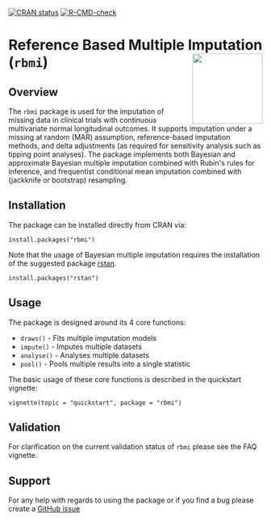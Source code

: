 <!-- badges: start -->
[![CRAN
status](https://www.r-pkg.org/badges/version/rbmi)](https://cran.r-project.org/package=rbmi)
[![R-CMD-check](https://github.com/insightsengineering/rbmi/actions/workflows/on_push.yaml/badge.svg?branch=main)](https://github.com/insightsengineering/rbmi/actions/workflows/on_push.yaml)
<!-- badges: end -->

# Reference Based Multiple Imputation (`rbmi`) <a href='https://insightsengineering.github.io/rbmi/'><img src="man/figures/logo.png" align="right" height="139" style="max-width: 100%; max-height: 139px;"/></a  >


## Overview

The `rbmi` package is used for the imputation of missing data in clinical trials with continuous multivariate normal longitudinal outcomes. 
It supports imputation under a missing at random (MAR) assumption, reference-based imputation methods, 
and delta adjustments (as required for sensitivity analysis such as tipping point analyses). The package implements both Bayesian and 
approximate Bayesian multiple imputation combined with Rubin's rules for inference, and frequentist conditional mean imputation combined with 
(jackknife or bootstrap) resampling. 

## Installation

The package can be installed directly from CRAN via:

```
install.packages("rbmi")
```

Note that the usage of Bayesian multiple imputation requires the installation of the suggested 
package [rstan](https://CRAN.R-project.org/package=rstan).
```
install.packages("rstan")
```

## Usage

The package is designed around its 4 core functions:

- `draws()` - Fits multiple imputation models
- `impute()` - Imputes multiple datasets
- `analyse()` - Analyses multiple datasets
- `pool()` - Pools multiple results into a single statistic

The basic usage of these core functions is described in the quickstart vignette:

```
vignette(topic = "quickstart", package = "rbmi")
```

## Validation

For clarification on the current validation status of `rbmi` please see the FAQ vignette.


## Support

For any help with regards to using the package or if you find a bug please create a [GitHub issue](https://github.com/insightsengineering/rbmi/issues)
 
